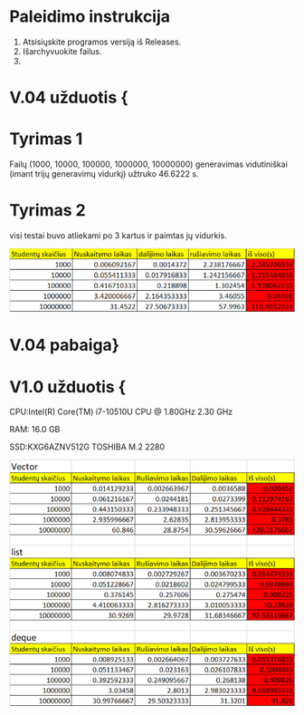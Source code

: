 # Paleidimo instrukcija

1. Atsisiųskite programos versiją iš Releases.
2. Išarchyvuokite failus.
3. 

# V.04 užduotis {

# Tyrimas 1

Failų (1000, 10000, 100000, 1000000, 10000000) generavimas vidutiniškai (imant trijų generavimų vidurkį) užtruko 46.6222 s.

# Tyrimas 2

visi testai buvo atliekami po 3 kartus ir paimtas jų vidurkis.

![img_2.png](img_2.png)

# V.04 pabaiga}

# V1.0 užduotis {

CPU:Intel(R) Core(TM) i7-10510U CPU @ 1.80GHz   2.30 GHz

RAM: 16.0 GB

SSD:KXG6AZNV512G TOSHIBA M.2 2280 

![img_3.png](img_3.png)


